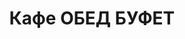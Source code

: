 ---
layout: lunch
title: "Кафе ОБЕД БУФЕТ"
description: "<b>Адрес:</b> проспект Жукова 44 (ТЦ Аутлето), второй этаж <br> <b>Режим работы:</b> ежедневно с 10.00 до 18.00<br> <a href='/menu/Меню 25.10.18.docx' download class='text-small-center'>Меню на 25 октября</a>  <br><hr> Закажите свой обед с доставкой в офис или на дом со скидкой 10%."
subdescription1: "Читайте [условия доставки](/delivery/ 'Условия доставки | ХаусФреш')"
metadescription: "Кафе ОБЕД БУФЕТ на Жукова: адрес, режим работы. Заказать Горячий Комплексный Обед в Офис. Самое вкусное обеденное меню. Доступные цены, Скидки. Организация Корпоративного Питания. Доставка обедов в офис и на дом"
metakeywords: "Кафе ОБЕД БУФЕТ на Жукова: адрес, режим работы. Заказ домашних комплексных обедов: Салаты, Супы, Вторые блюда, Гарниры, Хлеб, Выпечка, Напитки. Корпоративное питание. Доставка обедов в офис Минск"
sitetitle: "Кафе ОБЕД БУФЕТ 🥗 (Комплексные Обеды) | Доставка в Офис"
weekMenu:
- weekDay: Открыт приём заказов на Понедельник
  day: 22 октября
  validFromOrderDate: "2018-10-19 11:00:00"
  validToOrderDate: "2018-10-22 10:59:59"
  courses:
  - title: Салаты
    items:
    - title: Салат–коктейль «Мимоза» 
      id: 21	
      ingredients: консерва рыбная, сыр, яйцо, майонез
      weight: 150
      price: 3.15
    - title: Салат овощной с семгой
      id: 22
      ingredients: капуста пекинская, помидор, огурец, семга слабосоленая, заправка
      weight: 150
      price: 4.10
    - title: Салат из птицы с грибами
      id: 23
      ingredients: птица отварная, овощи отварные, грибы, майонез
      weight: 150
      price: 2.65
  - title: Супы
    items:  
    - title: Суп перловый с грибами
      id: 24
      ingredients: 
      weight: 250/20
      price: 1.85
    - title: Суп-пюре из разных овощей с сухариками
      id: 25
      ingredients: 
      weight: 250/10
      price: 2.40
  - title: Вторые блюда
    items:
    - title: Рыба, тушенная в томате с овощами   
      id: 26
      ingredients: рыба хек, специи, овощи тушеные, соус
      weight: 150
      price: 3.40
    - title: Голубцы любительские
      id: 27
      ingredients: свинина, говядина, специи
      weight: 230/50
      price: 3.65
    - title: Птица в соусе терияки  
      id: 28
      ingredients: птица, соус, специи
      weight: 170
      price: 4.90
    - title: Рулетики из свинины с огурцом
      id: 29
      ingredients: свинина, огурец маринованный, морковь, сыр, специи
      weight: 170
      price: 4.70
  - title: Гарниры
    items:
    - title: Картофель отварной
      id: 30
      ingredients: 
      weight: 150
      price: 0.90
    - title: Овощи запеченные «Калейдоскоп»
      id: 31
      ingredients: 
      weight: 150
      price: 1.55
- weekDay: Открыт приём заказов на Вторник
  day: 23 октября 
  validFromOrderDate: "2018-10-22 11:00:00"
  validToOrderDate: "2018-10-23 10:59:59"
  courses:
  - title: Салаты
    items:
    - title: Салат «Праздничный» 
      id: 32
      ingredients: говядина отварная, морковь, огурец консервированный, майонез
      weight: 150
      price: 3.15
    - title: Салат «Цезарь с птицей»
      id: 33
      ingredients: птица, овощи свежие, сыр, майонез
      weight: 200
      price: 3.45
    - title: Салат из помидоров, капусты и сладкого перца
      id: 34
      ingredients: помидор свежий, капуста белокочанная, перец свежий, майонез
      weight: 150
      price: 2.15
  - title: Супы
    items:  
    - title: Борщ Украинский
      id: 35
      ingredients: 
      weight: 250/20
      price: 1.95
    - title: Суп-пюре из свежих грибов
      id: 36
      ingredients: 
      weight: 250
      price: 2.45
  - title: Вторые блюда
    items:
    - title: Бифштекс «Смак»
      id: 37
      ingredients: птица, специи
      weight: 95
      price: 3.20
    - title: Печень по-строгановски
      id: 38
      ingredients: печень говяжья, специи, соус
      weight: 75/75
      price: 3.10
    - title: Птица запеченная с помидорами
      id: 39
      ingredients: птица, помидор, сыр, специи
      weight: 100
      price: 3.45
    - title: Паста Болоньез
      id: 40
      ingredients: паста, свинина, овощи, специи, соус
      weight: 360
      price: 5.10
  - title: Гарниры
    items:
    - title: Картофель отварной
      id: 41
      ingredients: 
      weight: 150
      price: 0.90
    - title: Каша гречневая рассыпчатая
      id: 42
      ingredients: 
      weight: 150
      price: 0.85
- weekDay: Открыт приём заказов на Среду
  day: 24 октября
  validFromOrderDate: "2018-10-23 11:00:00"
  validToOrderDate: "2018-10-24 10:59:59"
  courses:
  - title: Салаты
    items:
    - title: Салат «Бонапарт»
      id: 43
      ingredients: капуста, помидор свежий, зел.горошек, сметана, майонез
      weight: 150
      price: 2.15
    - title: Салат «Полесский»
      id: 44
      ingredients: птица отварная, сыр, сметана, овощи, майонез
      weight: 150
      price: 2.45
    - title: Салат из свежих помидоров и огурцов
      id: 45
      ingredients: овощи свежие, заправка
      weight: 150
      price: 2.20
  - title: Супы
    items:  
    - title: Щи из свежей капусты с картофелем
      id: 46
      ingredients: 
      weight: 250/20
      price: 1.95
    - title: Суп-крем морковный
      id: 47
      ingredients: 
      weight: 250
      price: 2.45
  - title: Вторые блюда
    items:
    - title: Котлеты домашние      
      id: 48
      ingredients: свинина, говядина, специи
      weight: 100
      price: 2.45
    - title: Птица в сырно-шпинатной шапочке
      id: 49
      ingredients: птица, яйцо, сыр, шпинат, специи
      weight: 160
      price: 4.60
    - title: Рыба в сыре  жареная 
      id: 50
      ingredients: филе трески, сыр, специи
      weight: 120
      price: 3.25
    - title: Паста Карбонара 
      id: 51
      ingredients: паста, птица, сыр, специи, соус
      weight: 300
      price: 6.20
  - title: Гарниры
    items:
    - title: Каша рассыпчатая рисовая
      id: 52
      ingredients: 
      weight: 150
      price: 0.85
    - title: Картофельное пюре
      id: 53
      ingredients: 
      weight: 150
      price: 0.95
- weekDay: Открыт приём заказов на Четверг
  day: 25 октября
  validFromOrderDate: "2018-10-24 11:00:00"
  validToOrderDate: "2018-10-25 10:59:59"
  courses:
  - title: Салаты
    items:
    - title: Салат «Сельдь под шубой»
      id: 54
      ingredients: филе сельди, овощи отварные, майонез
      weight: 150
      price: 2.45
    - title: Салат «Цезарь с птицей»
      id: 55
      ingredients: птица, овощи свежие, сыр, майонез
      weight: 200
      price: 3.45
    - title: Салат из свеклы с черносливом
      id: 56
      ingredients: свекла отварная, чернослив, сметана
      weight: 150
      price: 2.60
  - title: Супы
    items:  
    - title: Уха рыбацкая
      id: 57
      ingredients: 
      weight: 250
      price: 2.55
    - title: Суп-крем тыквенный
      id: 58
      ingredients: 
      weight: 250
      price: 2.45
  - title: Вторые блюда
    items:
    - title: Котлеты из птицы с перцем
      id: 59
      ingredients: филе цыпленка, перец свежий, специи
      weight: 120
      price: 4.00
    - title: Оладьи из печени
      id: 60
      ingredients: печень, яйцо, лук, специи
      weight: 105
      price: 3.70
    - title: Гуляш из свинины
      id: 61
      ingredients: свинина, специи
      weight: 75/75
      price: 3.95
    - title: Паста с ветчиной и грибами  
      id: 62
      ingredients: паста, ветчина, сыр, специи, соус
      weight: 300
      price: 5.90
  - title: Гарниры
    items:
    - title: Картофель жареный
      id: 63
      ingredients: 
      weight: 150
      price: 1.65
    - title: Каша перловая с грибами
      id: 64
      ingredients: 
      weight: 150
      price: 1.20
    - title: Брокколи отварная
      id: 65
      ingredients: 
      weight: 150
      price: 2.20
- weekDay: Открыт приём заказов на Пятницу
  day: 19 октября
  validFromOrderDate: "2018-10-18 11:00:00"
  validToOrderDate: "2018-10-19 10:59:59"
  courses:
  - title: Салаты
    items:
    - title: Салат «Слоеный»
      id: 66
      ingredients: овощи свежие, яйцо, сыр, майонез
      weight: 150
      price: 2.60
    - title: Салат «Хрустящий»
      id: 67
      ingredients: капуста пекинская, ветчина, сухарики, заправка
      weight: 150
      price: 2.45
    - title: Салат из свежих помидоров и огурцов
      id: 68
      ingredients: овощи свежие, заправка
      weight: 150
      price: 2.20
  - title: Супы
    items:  
    - title: Щи ленивые с грибами
      id: 69
      ingredients: 
      weight: 250/20
      price: 1.85
    - title: Суп-харчо
      id: 70
      ingredients: 
      weight: 250
      price: 2.85
  - title: Вторые блюда
    items:
    - title: Биточки рыбные
      id: 71
      ingredients: рыба, специи
      weight: 125
      price: 2.95
    - title: Гуляш из свинины
      id: 72
      ingredients: свинина, специи
      weight: 75/75
      price: 3.30
    - title: Филе птицы в сыре
      id: 73	
      ingredients: птица, сыр, специи
      weight: 130
      price: 3.45
    - title: Паста с курицей и грибами
      id: 74	
      ingredients: птица, макаронные изделия, грибы, соус, специи
      weight: 360
      price: 6.20
  - title: Гарниры
    items:
    - title: Каша рассыпчатая с грибами и луком гречневая
      id: 75
      ingredients: 
      weight: 150
      price: 1.10
    - title: Картофельное пюре
      id: 76
      ingredients: 
      weight: 150
      price: 0.95
sharedCourses:
- title: Хлеб
  items:
  - title: Хлеб белый
    id: 1111
    ingredients: 
    weight: 40
    price: 0.10
  - title: Хлеб тёмный
    id: 1112    
    ingredients: 
    weight: 40
    price: 0.10
  - title: Хлеб белый (2 порции)
    id: 1113
    ingredients: 
    weight: 80
    price: 0.20
  - title: Хлеб тёмный (2 порции)
    id: 1114    
    ingredients: 
    weight: 80
    price: 0.20
- title: Соусы
  items:
  - title: Сметана
    id: 1140
    ingredients: 
    weight: 50
    price: 0.50
  - title: Кетчуп томатный
    id: 1141    
    ingredients: 
    weight: 50
    price: 0.50
  - title: Майонез
    id: 1142
    ingredients: 
    weight: 50
    price: 0.50
- title: Выпечка
  items:
  - title: Торт «Ореховый Сара Бернар»
    id: 1115    
    ingredients: 
    weight: 100
    price: 2.00
  - title: Торт «Шоколоадный Брауни»
    id: 1116    
    ingredients: 
    weight: 83
    price: 2.00
  - title: Сметанник
    id: 1117    
    ingredients: 
    weight: 75
    price: 0.85
  - title: Булочка чайная с творогом
    id: 1118    
    ingredients: 
    weight: 50
    price: 0.65
  - title: Маффин в ассортименте
    id: 1119    
    ingredients: 
    weight: 115
    price: 1.50
  - title: Круассан с шоколадом
    id: 1120    
    ingredients: 
    weight: 50
    price: 1.10
  - title: Круассан со сгущёнкой
    id: 1121    
    ingredients: 
    weight: 50
    price: 1.10
  - title: Слойка с вишней
    id: 1122    
    ingredients: 
    weight: 75
    price: 1.10
  - title: Слойка со сгущёнкой
    id: 1123    
    ingredients: 
    weight: 75
    price: 1.10
  - title: Слойка с сыром
    id: 1124    
    ingredients: 
    weight: 75
    price: 1.10
- title: Напитки
  items:
  - title: Холодный чай Фьюз Ти
    id: 1133
    ingredients: 
    weight: 500
    price: 2.50
  - title: Напиток Кока-Кола
    id: 1134
    ingredients: 
    weight: 500
    price: 2.00
  - title: Напиток Спрайт
    id: 1135
    ingredients: 
    weight: 500
    price: 2.00
  - title: Напиток Фанта Апельсин
    id: 1136
    ingredients: 
    weight: 500
    price: 2.00
  - title: Питьевая вода Бонаква
    id: 1137
    ingredients: 
    weight: 500
    price: 1.50
---